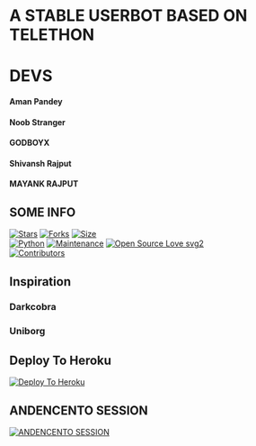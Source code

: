 
# A STABLE USERBOT BASED ON TELETHON
# DEVS
#### Aman Pandey
#### Noob Stranger
#### GODBOYX
#### Shivansh Rajput
#### MAYANK RAJPUT 

## SOME INFO
[![Stars](https://img.shields.io/github/stars/Noob-Stranger/andencento?style=flat-square&color=yellow)](https://github.com/Noob-Stranger/andencento/stargazers)
[![Forks](https://img.shields.io/github/forks/Noob-Stranger/andencento?style=flat-square&color=orange)](https://github.com/Noob-Stranger/andencento/fork)
[![Size](https://img.shields.io/github/repo-size/Noob-Stranger/andencento?style=flat-square&color=green)](https://github.com/Noob-Stranger/andencento)   
[![Python](https://img.shields.io/badge/Python-v3.9-blue)](https://www.python.org/)
[![Maintenance](https://img.shields.io/badge/Maintained%3F-yes-green.svg)](https://github.com/Noob-Stranger/andencento/graphs/commit-activity)
[![Open Source Love svg2](https://badges.frapsoft.com/os/v2/open-source.svg?v=103)](https://github.com/Noob-Stranger/andencento)   
[![Contributors](https://img.shields.io/github/contributors/Noob-Stranger/andencento?style=flat-square&color=pink)](https://github.com/Noob-Stranger/andencento/graphs/contributors)


## Inspiration
### Darkcobra
### Uniborg





## Deploy To Heroku
[![Deploy To Heroku](https://www.herokucdn.com/deploy/button.svg)](https://dashboard.heroku.com/new?button-url=https%3A%2F%2Fgithub.com%2FNoob-Stranger%2Fandencentopack&template=https%3A%2F%2Fgithub.com%2FNoob-Stranger%2Fandencentopack)

## ANDENCENTO SESSION
[![ANDENCENTO SESSION](https://repl.it/badge/github/Noob-Stranger/andencento)](https://replit.com/@amanpandey7647/ANDENCENTOSESSION)
